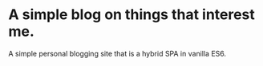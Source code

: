 # A simple blog on things that interest me.
A simple personal blogging site that is a hybrid SPA in vanilla ES6. 
